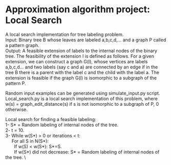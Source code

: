 # Approximation algorithm project: Local Search
A local search implementation for tree labeling problem. \
Input: Binary tree B whose leaves are labeled a,b,c,d,... and a graph P called a pattern graph. \
Output: A feasible extension of labels to the internal nodes of the binary tree. The feasibility of the extension l is defined as follows. For a given extension, we can construct a graph G(l), whose vertices are labels a,b,c,d… and two labels (say c and a) are connected by an edge if in the tree B there is a parent with the label c and the child with the label a. The extension is feasible if the graph G(l) is isomorphic to a subgraph of the pattern P.

Random input examples can be generated using simulate_input.py script. \
Local_search.py is a local search implementation of this problem, where w(s) = graph_edit_distance(s) if s is not isomorphic to a subgraph of P, 0 otherwise.

Local search for finding a feasible labeling: \
1- S* = Random labeling of internal nodes of the tree. \
2- t = 10. \
3- While w(S*) > 0 or iterations < t: \
 &nbsp;&nbsp;&nbsp;&nbsp;&nbsp;For all S in N(S*): \
 &nbsp;&nbsp;&nbsp;&nbsp;&nbsp;&nbsp;&nbsp;If w(S) < w(S*): S*=S. \
 &nbsp;&nbsp;&nbsp;&nbsp;&nbsp;&nbsp;&nbsp;If w(S*) did not decrease: S* = Random labeling of internal nodes of the tree. \

